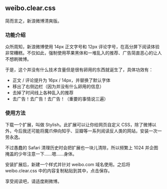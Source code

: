 ## weibo.clear.css

简而言之，新浪微博清爽版。  

### 功能介绍

众所周知，新浪微博使用 14px 正文字号和 12px 评论字号，在高分屏下阅读体验非常糟糕。不仅如此，强制使用苹果黑体和一堆乱入的推荐、广告简直恶心的让人不想刷微博。  

于是，这个并没有什么技术含量但是很有卵用的东西就诞生了，具体功效有：  

- 正文 / 评论提升为 16px / 14px，并替换了默认字体
- 移出了右侧边栏（因为并没有什么卵用的信息）
- 去掉了时间线上各种乱入的推荐
- 去广告！去广告！去广告！（重要的事情说三遍）

### 使用方法

下载一个扩展，叫做 Stylish。此扩展可以让你给网页自定义 CSS，除了微博以外，今后我还可能将魔爪伸向知乎、豆瓣等一系列阅读反人类的网站，安装一次一劳永逸。  

不过愚蠢的 Safari 清理历史时会把扩展也一块儿清除，所以频繁上 1024 并企图掩盖的少年注意一下……嗯……身体。  

安装扩展后，新建一个样式并针对 weibo.com 域名使用。之后将 weibo.clear.css 中的内容复制粘贴到其中，点击保存。  

享受阅读吧，请适度刷微博。